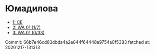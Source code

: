 # Юмадилова
- [1: CE](1.md)
- [2: WA 01 (1/7)](2.md)
- [3: WA 01 (0/33)](3.md)

Commit: 66b7e46cd83dbda4a2e844f64448a9754a0f5383
 fetched at: 20201217-131313
